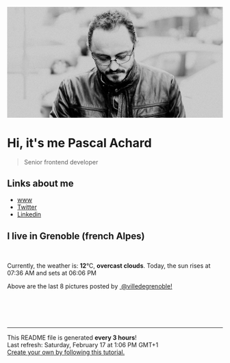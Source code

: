 ![Pascal Achard](./images/photo-pascal-achard.jpg)
# Hi, it's me Pascal Achard
> Senior frontend developer

## Links about me
- [www](https://www.pascal-achard.com)
- [Twitter](https://twitter.com/botmaster)
- [Linkedin](http://www.linkedin.com/in/pascal-achard)


## I live in Grenoble (french Alpes)
<img src="https://openweathermap.org/img/wn/04d@2x.png" alt="">

Currently, the weather is: **12**°C, **overcast clouds**.
Today, the sun rises at 07:36 AM and sets at 06:06 PM

Above are the last 8 pictures posted by <a href="https://www.instagram.com/villedegrenoble/" target="_blank"><img alt="" src="https://upload.wikimedia.org/wikipedia/commons/thumb/e/e7/Instagram_logo_2016.svg/1024px-Instagram_logo_2016.svg.png" width="20"/> @villedegrenoble!</a>

<p style="display: flex; flex-wrap: wrap; gap: 20px;">
        <img src="https://cdn1.picuki.com/hosted-by-instagram/q/0exhNuNYnjBGZDHIdN5WmL9I2PEvHA5RNucaS7j0nyZiNxIsbHWB58ltwdev%7C%7CDlyKw1oASyLeD1o4IoqV19RZFV4OUfcTrSISjxT6auYVoCn1TVg9ZVplbwxKXMXZXKp9MUqOzjYMTIfQeoEH%7C%7Cbx7a8Koru5A2MGo1zRMrBC0GAG4fy3UPI7mslm3ayEv0Pxto0%7C%7CNylL9XkgKQcuptPR+XdYEvL+M4Byp6JzSPkCj9ND1OHtpCa5BTB7Kzg4KD6chYTJnLM8iCjObQpvtniOVIgDdnwYhHOK8RM1v9EPp7TzN916+N8ZkIGRT2UFAjsm8lJnl6u+liDFbV+i2loP7nr+1Z67S60JgpahC+m8T%7C%7CTN%7C%7CXHuZLKNOYoJDl5KU9iYARLfI%7C%7CfhSp0fmYMSTKhx9liXp1+WXufVhBVAMDQerTK+OrtHc+zQ47qm8W2CpRiZsS4jse+yNrJu90RLw4OC7FstLFiSXOpsbHLp11MdAddELObKzcuAPQ==.jpeg" alt="" width="200"/>
        <img src="https://cdn1.picuki.com/hosted-by-instagram/q/0exhNuNYnjBGZDHIdN5WmL9I2PEvHA5RNucaS7j0nyZiNxIsbHWB58ltwdev%7C%7CDlyKw1oASyLeD1m4oksWV9WZFV4PkPXQLSKTz1d562eU4Cq2zRl9pBmkLk0JH0eZXeu88AlOzjYMTIfQeoEH%7C%7Cb2r+sX5vvwaDYFuDeSNOUtzCVG%7C%7CMm0X51wm8Rm3ayEv0Pxto0%7C%7CNylL9XkgKQcuptPR+XdYEvL+M4Byp6JzSPkCj9ND1OHtpCa5BTB7Kz04KD6chYTJnLMCnA%7C%7CsYhg+%7C%7C1CfZogDYhwqsmK%7C%7C8RM1v9EPp7TzN916+N8ZkIGRT2UFAjsm8lJnl6u+liDFbV+i2loP7nr+1Z6Fea8IgrDoCPm4T%7C%7CTd7XTvSoiOOpoJDl5KU9iYARHfbfa1BZ8Uw81AFKUeh2GU9iS3TpP31RZmVj1LpDmoP8ElYse+9auSpluJoCq5tjQNhNmTUpBp3A1Z8O2srwl+JCqTIZsZHWaEn28sEeFTeLqVxpyHPrwU.jpeg" alt="" width="200"/>
        <img src="https://cdn1.picuki.com/hosted-by-instagram/q/0exhNuNYnjBGZDHIdN5WmL9I2PEvHA5RNecaS7j0nyZiNxIsbHWB58ltwdGn%7C%7CDh6Kwh9HS+LeD1m5o4oVVVRZFF8OEPZSr2ORDpS6qSeU+jN1jxv8ZRkl7wwLncbZHGt88QuOzjYMTIfQeoEH%7C%7Cb2rvUT+vvwbTYNpi2TNLxCyQlWotfpUrJy9ZRzt52U1h+189JldAJZ+jtvdBFundPZlTIeAf3+Idp1orN2S%7C%7CkKjskOuKK%7C%7C1SO2ECMseW16GX6Rv5+HoOAAuiDpYGhpqzTheKc4EEMWggii4kY0nLMbnbSMJ6xVlNMOiI+OCmMDUjFKiCU%7C%7Ck8SqtQLsSUHv3EBQnjeel%7C%7CW+eqN29qrRI9DPBYr++APmRLXOM5VaVndYOf3gf3bLCNrvKtpIvZ9cKOtmhlK%7C%7CxA6LR+fFmhx0WWMfp2SoKMYjBcKTx5C3+3ON2j%7C%7Cd9VNt.jpeg" alt="" width="200"/>
        <img src="https://cdn1.picuki.com/hosted-by-instagram/q/0exhNuNYnjBGZDHIdN5WmL9I2PEvHA5RNecaS7j0nyZiNxIsbHWB58ltwdev%7C%7CDlyKw1oASyLeD1m5owjU19XZFV4PkXWT7SJSjld76qYVYCj0zRi9Z9glL80JX0XZXCu%7C%7CsosOzjYMTIfQeoEH%7C%7Cbx7a8Koru5A2MEo1zRMrBC0GAG4YWbVqFKwoV966yUlEri+YU8ajtO%7C%7CGByaRhmpNPb5DwIX%7C%7CD+fMBxsedISLQzicYRtr6+wmOHH24VdGZ9SieIjNn5m+Ra0C%7C%7CNVQ1h616OSK99KkgT3HSUhkcy4psPqaSDFctu2vxl5u2CCm8AYG9qpBxrr5+4jn7gck2+8mdn1E737+efaNN1iJ%7C%7C3d92HYI%7C%7CG%7C%7CWSTSvSNMPUeEHkMAqubBhnTKKjmV%7C%7Cd4kK9NTMJb+EmB%7C%7CTOfd6a5xAohFyV+gTbfI8c9UtqL9Ia83nPYuxOisAs%7C%7Cofi8PbxZlQgI1pbYvSBeP0PIBvdcMjCLgVJxR4oW.jpeg" alt="" width="200"/>
        <img src="https://cdn1.picuki.com/hosted-by-instagram/q/0exhNuNYnjBGZDHIdN5WmL9I2PEvHA5RNucaS7j0nyZiNxIsbHWB58ltwdev%7C%7CDlyKw1oASyLeD1m54ktVFxQZFV4PkXWS7OJSjld7K2bVYCh1Ddi9ZZhkbw8LXQfYXGo%7C%7C8QoOzjYMTIfQeoEH%7C%7Cbx7a8Koru5A2MGo1zRMrBC0GAG4fy3UPI7mslm3ayEv0Pxto0%7C%7CNylL9XkgKQcuptPR+XdYEvL+M4Byp6JzSPkCj9ND1OHtpCa5BTB7Kz04KD6chYTJnLMpiRHGYhQgy1mJVIgDdxkooGqc8RM1v9EPp7TzN916+N8ZkIGRT2UFAjsm8lJnl6u+liDFbV+i2loP7nr6l5yFca0JkpalCOm8Afbz6XXtdJiKO5oJDl5KU9iYARLfI%7C%7CfhSp0fmYMSTKhx9liUyQmXQYTRjSJgVhdBlWSuO7cnG8%7C%7CMw4aUwUbgzzyjky0JiOq%7C%7CfL942mkJ5YOC7FstLFiSVJ5sGnLp11MdAddELObKzcuAPQ==.jpeg" alt="" width="200"/>
        <img src="https://cdn1.picuki.com/hosted-by-instagram/q/0exhNuNYnjBGZDHIdN5WmL9I2PEvHA5RNecaS7j0nyZiNxIsbHWB58ltwdGn%7C%7CDh6Kwh9HS+LeD1l7IstVF5QZFN+P03ZQbGLTD9U66ScXenN0jZl9p9ikbg0LXYZbHKr9sUoVgmYdSgIGaYDG7uo%7C%7CesJ%7C%7CPnucjcFrjOMNbRKmDdttdCwFahlza4lsfe4kx2xu5xncG114WNxahlw5OLUqQUCSKn5PN1gpKZlR7pCjMML4Lyjymu+H2xkfWx9Ez7RtI7V2dENhhzrdSFlqjH%7C%7CAZY1LHMRiVbmp0U6uo8No5GoYoZM4acoiJSaSSACW2E2hjtfwZftgAHsSUGImUBRwT2Ej+b3ffZ79sXPBPW8X%7C%7Cn75BjGbL3qGblhS0gCDaWHUU2JduShSu5pmJFcNt8Y5Xqs1l+udYjA%7C%7CVV+AWgc1hDaX7NVYbuiyqyb4X7U32WM81Jvxg==.jpeg" alt="" width="200"/>
        <img src="https://cdn1.picuki.com/hosted-by-instagram/q/0exhNuNYnjBGZDHIdN5WmL9I2PEvHA5RNecaS7j0nyZiNxIsbHWB58ltwdev%7C%7CDlyKw1oASyLeD1m54ktUF5QZFV4PkXXTbyNSjld7KWZU4Ck0zZm8p5hnL03LnIeZHap88sqOzjYMTIfQeoEH%7C%7Cbx7a8Koru5A2MGo1zRMrBC0GAG4fy3UPI7mslm3ayEv0Pxto0%7C%7CNylL9XkgKQcuptPR+XdbEvL+M4Byp6JzSPkCj9ND1OHtpCa5BTB7Kzc4KD6chYTJnLNXqDD8LTAN6mSvVIgDd0hPrWyh8RM1v9EPp7TzN916+N8ZkIGRT2UFAjsm8lJnl6u+liDFbV+i2loP7nr6l5yVX+QLgrzqCPmeBPbzy3TtWoSNOYoJDl5KU9iYARLfI%7C%7CfhSp0fmYMSTKhx9liR5xe%7C%7CW5P9kRw8ASFI2iCtQYUnEKqw6JeB9HaJsTOPqQluyPnjabF67Wdp04OC7FstLFiVUp4cGHLp11MdAddELObKzcuAPQ==.jpeg" alt="" width="200"/>
        <img src="https://cdn1.picuki.com/hosted-by-instagram/q/0exhNuNYnjBGZDHIdN5WmL9I2PEvHA5RNucaS7j0nyZiNxIsbHWB58ltwdev%7C%7CDlyKw1oASyLeD1l7IIoUF5VZFV4PEfdTrKBTzpQ66+YVICg1TRn8JJonbo8K3wXZXOp8sAlOzjYMTIfQeoEH%7C%7Cbx7a8Koru5A2MGo1zRMrBC0GAG4fy3UPI7mslm3ayEv0Pxto0%7C%7CNylL9XkgKQcuptPR+XdYEvL+M4Byp6JzSPkCj9ND1OHtpCa5BTB7Kz44KD6chYTJnLMUkxbcey008W2PF4gDYloJon6L8RM1v9EPp7TzN916+N8ZkIGRT2UFAjsm8lJnl6u+liDFbV+i2loP7nr6l52rS+kIkqSkCteaTPbj9XTvWrrGOrwJDl5KU9iYARLfI%7C%7CfhSp0fmYMSTKhx9liX9wDscP3y5kphMT9NtzexOIhYG+fQ75izqk3zhS6mhj0ahvWubIps4lhH04OC7FstLFiSUOsbYnLp11MdAddELObKzcuAPQ==.jpeg" alt="" width="200"/>
</p>

------------
<p>This README file is generated <b>every 3 hours</b>!
    <br />Last refresh: Saturday, February 17 at 1:06 PM GMT+1
    <br /><a href="https://medium.com/@th.guibert/how-to-create-a-self-updating-readme-md-for-your-github-profile-f8b05744ca91">Create your own by following this tutorial.</a>
</p>
<p><a href="https://github.com/botmaster/botmaster/actions/workflows/main.yaml"><img alt="" src="https://github.com/botmaster/botmaster/actions/workflows/main.yaml/badge.svg" /></a></p>

